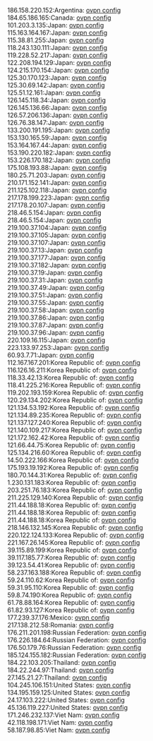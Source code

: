 186.158.220.152:Argentina: [ovpn config](vpn/186_158_220_152.ovpn)  
184.65.186.165:Canada: [ovpn config](vpn/184_65_186_165.ovpn)  
101.203.3.135:Japan: [ovpn config](vpn/101_203_3_135.ovpn)  
115.163.164.167:Japan: [ovpn config](vpn/115_163_164_167.ovpn)  
115.38.81.255:Japan: [ovpn config](vpn/115_38_81_255.ovpn)  
118.243.130.111:Japan: [ovpn config](vpn/118_243_130_111.ovpn)  
119.228.52.217:Japan: [ovpn config](vpn/119_228_52_217.ovpn)  
122.208.194.129:Japan: [ovpn config](vpn/122_208_194_129.ovpn)  
124.215.170.154:Japan: [ovpn config](vpn/124_215_170_154.ovpn)  
125.30.170.123:Japan: [ovpn config](vpn/125_30_170_123.ovpn)  
125.30.69.142:Japan: [ovpn config](vpn/125_30_69_142.ovpn)  
125.51.12.161:Japan: [ovpn config](vpn/125_51_12_161.ovpn)  
126.145.118.34:Japan: [ovpn config](vpn/126_145_118_34.ovpn)  
126.145.136.66:Japan: [ovpn config](vpn/126_145_136_66.ovpn)  
126.57.206.136:Japan: [ovpn config](vpn/126_57_206_136.ovpn)  
126.76.38.147:Japan: [ovpn config](vpn/126_76_38_147.ovpn)  
133.200.191.195:Japan: [ovpn config](vpn/133_200_191_195.ovpn)  
153.130.165.59:Japan: [ovpn config](vpn/153_130_165_59.ovpn)  
153.164.167.44:Japan: [ovpn config](vpn/153_164_167_44.ovpn)  
153.190.220.182:Japan: [ovpn config](vpn/153_190_220_182.ovpn)  
153.226.170.182:Japan: [ovpn config](vpn/153_226_170_182.ovpn)  
175.108.193.88:Japan: [ovpn config](vpn/175_108_193_88.ovpn)  
180.25.71.203:Japan: [ovpn config](vpn/180_25_71_203.ovpn)  
210.171.152.141:Japan: [ovpn config](vpn/210_171_152_141.ovpn)  
211.125.102.118:Japan: [ovpn config](vpn/211_125_102_118.ovpn)  
217.178.199.223:Japan: [ovpn config](vpn/217_178_199_223.ovpn)  
217.178.20.107:Japan: [ovpn config](vpn/217_178_20_107.ovpn)  
218.46.5.154:Japan: [ovpn config](vpn/218_46_5_154.ovpn)  
218.46.5.154:Japan: [ovpn config](vpn/218_46_5_154.ovpn)  
219.100.37.104:Japan: [ovpn config](vpn/219_100_37_104.ovpn)  
219.100.37.105:Japan: [ovpn config](vpn/219_100_37_105.ovpn)  
219.100.37.107:Japan: [ovpn config](vpn/219_100_37_107.ovpn)  
219.100.37.13:Japan: [ovpn config](vpn/219_100_37_13.ovpn)  
219.100.37.177:Japan: [ovpn config](vpn/219_100_37_177.ovpn)  
219.100.37.182:Japan: [ovpn config](vpn/219_100_37_182.ovpn)  
219.100.37.19:Japan: [ovpn config](vpn/219_100_37_19.ovpn)  
219.100.37.31:Japan: [ovpn config](vpn/219_100_37_31.ovpn)  
219.100.37.49:Japan: [ovpn config](vpn/219_100_37_49.ovpn)  
219.100.37.51:Japan: [ovpn config](vpn/219_100_37_51.ovpn)  
219.100.37.55:Japan: [ovpn config](vpn/219_100_37_55.ovpn)  
219.100.37.58:Japan: [ovpn config](vpn/219_100_37_58.ovpn)  
219.100.37.86:Japan: [ovpn config](vpn/219_100_37_86.ovpn)  
219.100.37.87:Japan: [ovpn config](vpn/219_100_37_87.ovpn)  
219.100.37.96:Japan: [ovpn config](vpn/219_100_37_96.ovpn)  
220.109.16.115:Japan: [ovpn config](vpn/220_109_16_115.ovpn)  
223.133.97.253:Japan: [ovpn config](vpn/223_133_97_253.ovpn)  
60.93.7.71:Japan: [ovpn config](vpn/60_93_7_71.ovpn)  
112.167.167.201:Korea Republic of: [ovpn config](vpn/112_167_167_201.ovpn)  
116.126.16.211:Korea Republic of: [ovpn config](vpn/116_126_16_211.ovpn)  
118.33.42.13:Korea Republic of: [ovpn config](vpn/118_33_42_13.ovpn)  
118.41.225.216:Korea Republic of: [ovpn config](vpn/118_41_225_216.ovpn)  
119.202.193.159:Korea Republic of: [ovpn config](vpn/119_202_193_159.ovpn)  
120.29.134.202:Korea Republic of: [ovpn config](vpn/120_29_134_202.ovpn)  
121.134.53.192:Korea Republic of: [ovpn config](vpn/121_134_53_192.ovpn)  
121.134.89.235:Korea Republic of: [ovpn config](vpn/121_134_89_235.ovpn)  
121.137.127.240:Korea Republic of: [ovpn config](vpn/121_137_127_240.ovpn)  
121.140.109.217:Korea Republic of: [ovpn config](vpn/121_140_109_217.ovpn)  
121.172.162.42:Korea Republic of: [ovpn config](vpn/121_172_162_42.ovpn)  
121.66.44.75:Korea Republic of: [ovpn config](vpn/121_66_44_75.ovpn)  
125.134.216.60:Korea Republic of: [ovpn config](vpn/125_134_216_60.ovpn)  
14.50.222.166:Korea Republic of: [ovpn config](vpn/14_50_222_166.ovpn)  
175.193.19.192:Korea Republic of: [ovpn config](vpn/175_193_19_192.ovpn)  
180.70.144.31:Korea Republic of: [ovpn config](vpn/180_70_144_31.ovpn)  
1.230.131.183:Korea Republic of: [ovpn config](vpn/1_230_131_183.ovpn)  
203.251.76.183:Korea Republic of: [ovpn config](vpn/203_251_76_183.ovpn)  
211.225.129.140:Korea Republic of: [ovpn config](vpn/211_225_129_140.ovpn)  
211.44.188.18:Korea Republic of: [ovpn config](vpn/211_44_188_18.ovpn)  
211.44.188.18:Korea Republic of: [ovpn config](vpn/211_44_188_18.ovpn)  
211.44.188.18:Korea Republic of: [ovpn config](vpn/211_44_188_18.ovpn)  
218.146.132.145:Korea Republic of: [ovpn config](vpn/218_146_132_145.ovpn)  
220.122.124.133:Korea Republic of: [ovpn config](vpn/220_122_124_133.ovpn)  
221.167.26.145:Korea Republic of: [ovpn config](vpn/221_167_26_145.ovpn)  
39.115.89.199:Korea Republic of: [ovpn config](vpn/39_115_89_199.ovpn)  
39.117.185.77:Korea Republic of: [ovpn config](vpn/39_117_185_77.ovpn)  
39.123.54.41:Korea Republic of: [ovpn config](vpn/39_123_54_41.ovpn)  
58.237.163.188:Korea Republic of: [ovpn config](vpn/58_237_163_188.ovpn)  
59.24.110.62:Korea Republic of: [ovpn config](vpn/59_24_110_62.ovpn)  
59.31.95.110:Korea Republic of: [ovpn config](vpn/59_31_95_110.ovpn)  
59.8.74.190:Korea Republic of: [ovpn config](vpn/59_8_74_190.ovpn)  
61.78.88.164:Korea Republic of: [ovpn config](vpn/61_78_88_164.ovpn)  
61.82.93.127:Korea Republic of: [ovpn config](vpn/61_82_93_127.ovpn)  
177.239.37.176:Mexico: [ovpn config](vpn/177_239_37_176.ovpn)  
217.138.212.58:Romania: [ovpn config](vpn/217_138_212_58.ovpn)  
176.211.201.198:Russian Federation: [ovpn config](vpn/176_211_201_198.ovpn)  
176.226.184.64:Russian Federation: [ovpn config](vpn/176_226_184_64.ovpn)  
176.50.179.76:Russian Federation: [ovpn config](vpn/176_50_179_76.ovpn)  
185.124.155.182:Russian Federation: [ovpn config](vpn/185_124_155_182.ovpn)  
184.22.103.205:Thailand: [ovpn config](vpn/184_22_103_205.ovpn)  
184.22.244.97:Thailand: [ovpn config](vpn/184_22_244_97.ovpn)  
27.145.21.27:Thailand: [ovpn config](vpn/27_145_21_27.ovpn)  
104.245.106.151:United States: [ovpn config](vpn/104_245_106_151.ovpn)  
134.195.159.125:United States: [ovpn config](vpn/134_195_159_125.ovpn)  
24.17.103.222:United States: [ovpn config](vpn/24_17_103_222.ovpn)  
45.136.119.227:United States: [ovpn config](vpn/45_136_119_227.ovpn)  
171.246.232.137:Viet Nam: [ovpn config](vpn/171_246_232_137.ovpn)  
42.118.198.171:Viet Nam: [ovpn config](vpn/42_118_198_171.ovpn)  
58.187.98.85:Viet Nam: [ovpn config](vpn/58_187_98_85.ovpn)  
